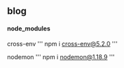 ## blog

#### node_modules
cross-env
'''
npm i cross-env@5.2.0
'''

nodemon
'''
npm i nodemon@1.18.9
'''
